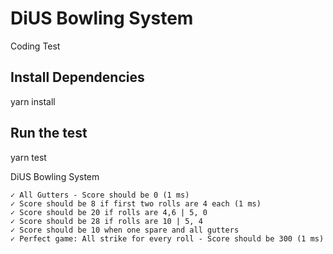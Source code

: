 # DiUS Bowling System
Coding Test

## Install Dependencies
yarn install

## Run the test
yarn test

 
  DiUS Bowling System
  
    ✓ All Gutters - Score should be 0 (1 ms)
    ✓ Score should be 8 if first two rolls are 4 each (1 ms)
    ✓ Score should be 20 if rolls are 4,6 | 5, 0
    ✓ Score should be 28 if rolls are 10 | 5, 4
    ✓ Score should be 10 when one spare and all gutters
    ✓ Perfect game: All strike for every roll - Score should be 300 (1 ms)


